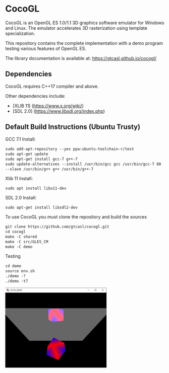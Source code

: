 # CocoGL

CocoGL is an OpenGL ES 1.0/1.1 3D graphics software emulator for Windows and Linux.
The emulator accelerates 3D rasterization using template specialization.

This repository contains the complete implementation with a demo program testing various features of OpenGL ES.


The library documentation is available at:
https://gtcasl.github.io/cocogl/


Dependencies
------------
CocoGL requires C++17 compiler and above.

Other dependencies include:

  - [XLIB 11] (https://www.x.org/wiki/)
  - [SDL 2.0] (https://www.libsdl.org/index.php)

Default Build Instructions (Ubuntu Trusty)
------------------------------------------

GCC 7.1 Install:
  
    sudo add-apt-repository --yes ppa:ubuntu-toolchain-r/test
    sudo apt-get update
    sudo apt-get install gcc-7 g++-7
    sudo update-alternatives --install /usr/bin/gcc gcc /usr/bin/gcc-7 60 --slave /usr/bin/g++ g++ /usr/bin/g++-7

Xlib 11 Install:

    sudo apt install libx11-dev

SDL 2.0 Install:

    sudo apt-get install libsdl2-dev

To use CocoGL you must clone the repository and build the sources

    git clone https://github.com/gtcasl/cocogl.git
    cd cocogl
    make -C shared
    make -C src/GLES_CM
    make -C demo   

Testing

    cd demo
    source env.sh
    ./demo -?
    ./demo -t7
    
![Screenshot1](screenshot1.png)
